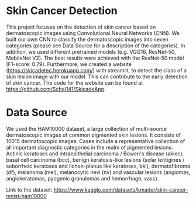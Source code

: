 # Skin Cancer Detection

This project focuses on the detection of skin cancer based on dermatoscopic images using Convolutional Neural Networks (CNN). We built our own CNN to classify the dermatoscopic images into seven categories (please see Data Source for a description of the categories). In addition, we used different pretrained models (e.g. VGG16, ResNet-50, MobileNet V2). The best results were achieved with the ResNet-50 model (F1-score: 0.79). Furthermore, we created a website (https://skicadetec.herokuapp.com/) with streamlit, to detect the class of a skin lesion image with our model. This can contribute to the early detection of skin cancer. The code for the website can be found at https://github.com/Schel141/SkicadeApp.

# Data Source

We used the HAM10000 dataset, a large collection of multi-source dermatoscopic images of common pigmented skin lesions. It consists of 10015 dermatoscopic images. Cases include a representative collection of all important diagnostic categories in the realm of pigmented lesions: Actinic keratoses and intraepithelial carcinoma / Bowen's disease (akiec), basal cell carcinoma (bcc), benign keratosis-like lesions (solar lentigines / seborrheic keratoses and lichen-planus like keratoses, bkl), dermatofibroma (df), melanoma (mel), melanocytic nevi (nv) and vascular lesions (angiomas, angiokeratomas, pyogenic granulomas and hemorrhage, vasc).

Link to the dataset: https://www.kaggle.com/datasets/kmader/skin-cancer-mnist-ham10000


